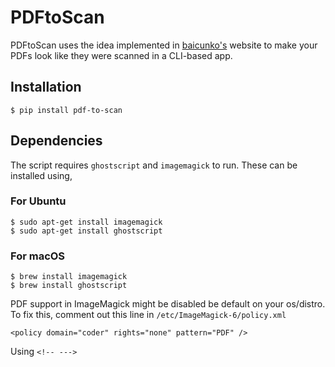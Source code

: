# PDFtoScan

PDFtoScan uses the idea implemented in [baicunko's](https://github.com/baicunko/scanyourpdf) website to make your PDFs look like they were scanned in a CLI-based app.

## Installation

```console
$ pip install pdf-to-scan
```

## Dependencies

The script requires `ghostscript` and `imagemagick` to run. 
These can be installed using,

### For Ubuntu
```console 
$ sudo apt-get install imagemagick
$ sudo apt-get install ghostscript
```

### For macOS
```console 
$ brew install imagemagick
$ brew install ghostscript
```

PDF support in ImageMagick might be disabled be default on your os/distro. To fix this, comment out this line in `/etc/ImageMagick-6/policy.xml`

`<policy domain="coder" rights="none" pattern="PDF" />`

Using `<!-- --->`